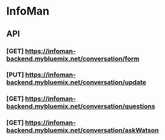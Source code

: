# InfoMan
## API

### [GET] https://infoman-backend.mybluemix.net/conversation/form
### [PUT] https://infoman-backend.mybluemix.net/conversation/update
### [GET] https://infoman-backend.mybluemix.net/conversation/questions
### [GET] https://infoman-backend.mybluemix.net/conversation/askWatson

